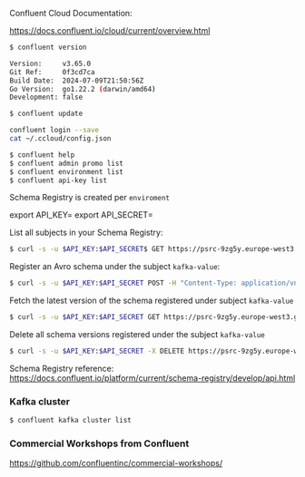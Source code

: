 Confluent Cloud Documentation:

https://docs.confluent.io/cloud/current/overview.html


```bash
$ confluent version

Version:     v3.65.0
Git Ref:     0f3cd7ca
Build Date:  2024-07-09T21:50:56Z
Go Version:  go1.22.2 (darwin/amd64)
Development: false

$ confluent update
```

```bash
confluent login --save
cat ~/.ccloud/config.json
```

```bash
$ confluent help
$ confluent admin promo list
$ confluent environment list
$ confluent api-key list
```

Schema Registry is created per `enviroment`

export API_KEY=
export API_SECRET=

List all subjects in your Schema Registry:

```bash
$ curl -s -u $API_KEY:$API_SECRET$ GET https://psrc-9zg5y.europe-west3.gcp.confluent.cloud/subjects
```

Register an Avro schema under the subject `kafka-value`:

```bash
$ curl -s -u $API_KEY:$API_SECRET POST -H "Content-Type: application/vnd.schemaregistry.v1+json" https://psrc-9zg5y.europe-west3.gcp.confluent.cloud/subjects/kafka-value/versions --data '{"schema": "{\"type\": \"string\"}", "schemaType": "AVRO" }'
```

Fetch the latest version of the schema registered under subject `kafka-value`

```bash
$ curl -s -u $API_KEY:$API_SECRET GET https://psrc-9zg5y.europe-west3.gcp.confluent.cloud/subjects/kafka-value/versions/latest
```

Delete all schema versions registered under the subject `kafka-value`

```bash
$ curl -s -u $API_KEY:$API_SECRET -X DELETE https://psrc-9zg5y.europe-west3.gcp.confluent.cloud/subjects/kafka-value/
```

Schema Registry reference: https://docs.confluent.io/platform/current/schema-registry/develop/api.html


### Kafka cluster 

```bash
$ confluent kafka cluster list
```



### Commercial Workshops from Confluent

https://github.com/confluentinc/commercial-workshops/


